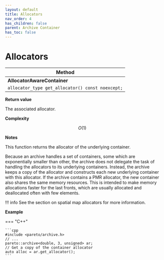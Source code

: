 ```yaml
---
layout: default
title: Allocators
nav_order: 4
has_children: false
parent: Archive Container
has_toc: false
---
```

# Allocators

| Method                                           |
| ------------------------------------------------ |
| **AllocatorAwareContainer**                      |
| `allocator_type get_allocator() const noexcept;` |

**Return value**

The associated allocator.

**Complexity**

$$
O(1)
$$

**Notes**

This function returns the allocator of the underlying container.

Because an archive handles a set of containers, some which are exponentially smaller than other, the archive does not delegate the task of handling the allocators to its underlying containers. Instead, the archive keeps a copy of the allocator and constructs each new underlying container with this allocator. If the archive contains a PMR allocator, the new container also shares the same memory resources. This is intended to make memory allocations faster for the last fronts, which are usually allocated and deallocated often with few elements. 

!!! info
    See the section on spatial map allocators for more information.

**Example**

=== "C++"

    ```cpp
    #include <pareto/archive.h>
    // ...
    pareto::archive<double, 3, unsigned> ar;
    // Get a copy of the container allocator
    auto alloc = ar.get_allocator();
    ```




<!-- Generated with mdsplit: https://github.com/alandefreitas/mdsplit -->
